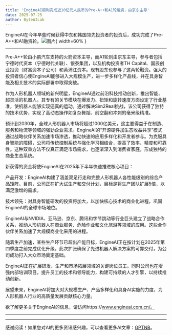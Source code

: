 ```yaml
---
title: 'EngineAI顺利完成近10亿元人民币的Pre-A++和A1轮融资，由京东主导'
date: 2025-07-25
author: ByteAILab
---
```


EngineAI在今年早些时候获得中东和韩国领先投资者的投资后，成功完成了Pre-A++和A1融资轮。![图片](https://ai-techpark.com/wp-content/uploads/EngineAI-1.jpg){ width=60% }

---
Pre-A++轮由小鹏汽车支持的火箭资本主导，而A1轮则由京东主导，参与者包括宁德时代资本（宁德时代关联）、银泰集团，以及机构投资者TH Capital、国辰创业投资（财富资本子公司）和黄浦江资本。现有股东也参与了这两轮融资。强大的投资者信心使EngineAI能够进入大规模生产，进一步多样化产品线，并在具身智能及相关技术的实际部署中取得突破。

作为人形机器人领域的新兴明星，EngineAI通过前沿科技推动创新，推出智能、超灵活的机器人。其专有的关节模块在爆发力、扭矩和旋转速度方面设定了行业基准，使机器人能够实现逼真的运动。通过解决Sim2Real挑战，该公司获得了独特的技术优势，实现了高动态操作如复杂舞蹈、前空翻和冲刺的毫米级精准。

预计到2030年，全球人形机器人市场将超过1000亿美元，这主要得益于在制造、服务和物流等领域的强劲企业需求。EngineAI的“开源硬件加生态收益共享”模式通过战略伙伴关系加速市场渗透，推动快速的应用多样化和开发者参与。为克服具身智能的障碍，公司将传统控制系统与强化学习相结合，提高了效率、精度和可靠性。这种双重方法不仅真正满足市场需求，也逐渐深入到消费者家庭，形成独特的商业生态系统。

新获得的资金将使EngineAI在2025年下半年快速推进核心项目：

产品开发：EngineAI构建了涵盖双足行走和完整人形机器人各性能级别的综合产品矩阵。目前，公司正在扩大试生产和交付计划，目标是将生产团队扩展5倍，以满足激增的需求。

技术领先：对具身智能研发的投资将加大，以加快核心技术的商业化进程，巩固EngineAI的全球市场地位。

EngineAI与NVIDIA、亚马逊、京东、腾讯和字节跳动等行业巨头建立了战略合作关系，推动人形机器人在商业服务、危险作业和文化旅游等领域的应用。这些合作伙伴关系加速了大规模商业化采用的进程。

随着生产加速，某些生产环节已超出产能目标，EngineAI正在按计划在2025年第四季度之前完成优化升级。此次扩张确保了先进机器人解决方案的可靠交付，为公司成功打入大众市场奠定基础。

EngineAI正在扩展研发、生产和市场拓展领域的关键岗位员工。同时公司也在增强内部培训项目，提升员工的技术和领导能力，构建可持续的人才引擎，以持续推动创新。

展望未来，EngineAI将加大对大规模生产、产品多样化和具身AI实施的力度，为人形机器人行业的高质量发展贡献核心力量。

欲了解更多关于EngineAI的信息，请访问https://www.engineai.com.cn/。

---
---
感谢阅读！如果您对AI的更多资讯感兴趣，可以查看更多AI文章：[GPTNB](https://gptnb.com)。